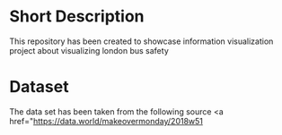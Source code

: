 # Short Description
This repository has been created to showcase information visualization project about visualizing london bus safety
# Dataset
The data set has been taken from the following source <a href="https://data.world/makeovermonday/2018w51 </a>
